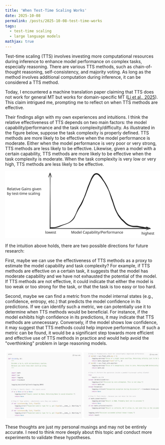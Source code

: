 ```yaml
---
title: 'When Test-Time Scaling Works'
date: 2025-10-08
permalink: /posts/2025-10-08-test-time-works
tags:
  - test-time scaling
  - large language models
mathjax: true
---
```


Test-time scaling (TTS) involves investing more computational resources during inference to enhance model performance on complex tasks, especially reasoning. There are various TTS methods, such as chain-of-thought reasoning, self-consistency, and majority voting. As long as the method involves additional computation during inference, it can be considered a TTS method. 

Today, I encountered a machine translation paper claiming that TTS does not work for general MT but works for domain-specific MT ([Li et al., 2025](https://arxiv.org/abs/2510.06471)). This claim intrigued me, prompting me to reflect on when TTS methods are effective. 

Their findings align with my own experiences and intuitions. I think the relative effectiveness of TTS depends on two main factors: the model capability/performance and the task complexity/difficulty. As illustrated in the figure below, suppose the task complexity is properly defined. TTS methods are more likely to be effective when the model performance is moderate. Either when the model performance is very poor or very strong, TTS methods are less likely to be effective. Likewise, given a model with a certain capability, TTS methods are more likely to be effective when the task complexity is moderate. When the task complexity is very low or very high, TTS methods are less likely to be effective.

![Relative effectiveness of Test-Time Scaling](/images/posts/2025-10-09-test-time-works/test-time-scaling-2025-10-09-1104.svg)

If the intuition above holds, there are two possible directions for future research:

First, maybe we can use the effectiveness of TTS methods as a proxy to estimate the model capability and task complexity? For example, if TTS methods are effective on a certain task, it suggests that the model has moderate capability and we have not exhausted the potential of the model. If TTS methods are not effective, it could indicate that either the model is too weak or too strong for the task, or that the task is too easy or too hard.

Second, maybe we can find a metric from the model internal states (e.g., confidence, entropy, etc.) that predicts the model confidence in its predictions. If we can identify such a metric, we can potentially use it to determine when TTS methods would be beneficial. For instance, if the model exhibits high confidence in its predictions, it may indicate that TTS methods are unnecessary. Conversely, if the model shows low confidence, it may suggest that TTS methods could help improve performance. If such a metric can be found, it would be a significant step towards more efficient and effective use of TTS methods in practice and would help avoid the "overthinking" problem in large reasoning models.

![Claude is Overthinking in the divide calculation by Andrej Karpathy](images/posts/2025-10-09-test-time-works/overthinking.jpeg)

These thoughts are just my personal musings and may not be entirely accurate. I need to think more deeply about this topic and conduct more experiments to validate these hypotheses.